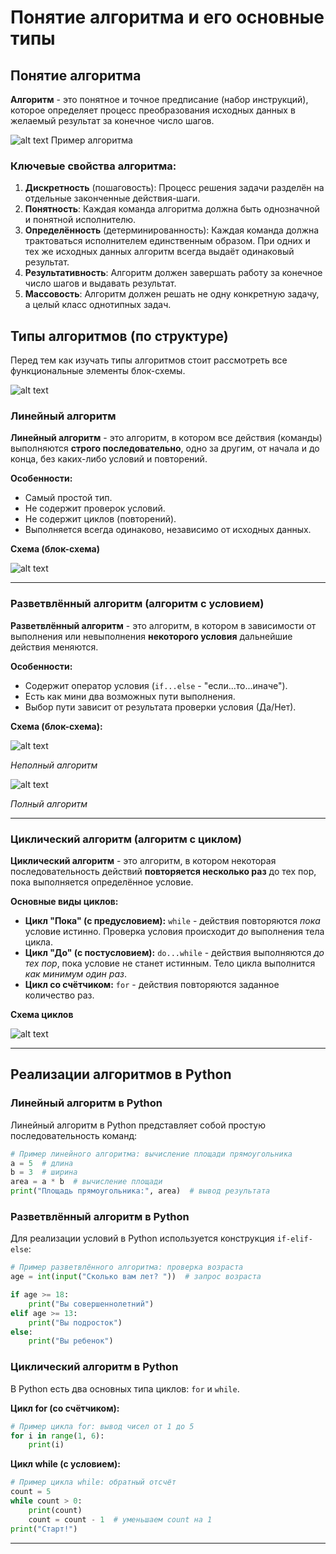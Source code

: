 # Понятие алгоритма и его основные типы

## Понятие алгоритма

**Алгоритм** - это понятное и точное предписание (набор инструкций), которое определяет процесс преобразования исходных данных в желаемый результат за конечное число шагов.

![alt text](../images/lesson_2/11.png)
Пример алгоритма

### Ключевые свойства алгоритма:

1.  **Дискретность** (пошаговость): Процесс решения задачи разделён на отдельные законченные действия-шаги.
2.  **Понятность**: Каждая команда алгоритма должна быть однозначной и понятной исполнителю.
3.  **Определённость** (детерминированность): Каждая команда должна трактоваться исполнителем единственным образом. При одних и тех же исходных данных алгоритм всегда выдаёт одинаковый результат.
4.  **Результативность**: Алгоритм должен завершать работу за конечное число шагов и выдавать результат.
5.  **Массовость**: Алгоритм должен решать не одну конкретную задачу, а целый класс однотипных задач.

## Типы алгоритмов (по структуре)
Перед тем как изучать типы алгоритмов стоит рассмотреть все функциональные элементы блок-схемы.

![alt text](../images/lesson_2/17.png)

### Линейный алгоритм

**Линейный алгоритм** - это алгоритм, в котором все действия (команды) выполняются **строго последовательно**, одно за другим, от начала и до конца, без каких-либо условий и повторений.

**Особенности:**
*   Самый простой тип.
*   Не содержит проверок условий.
*   Не содержит циклов (повторений).
*   Выполняется всегда одинаково, независимо от исходных данных.

**Схема (блок-схема)**

![alt text](../images/lesson_2/12.png)

---

### Разветвлённый алгоритм (алгоритм с условием)

**Разветвлённый алгоритм** - это алгоритм, в котором в зависимости от выполнения или невыполнения **некоторого условия** дальнейшие действия меняются.

**Особенности:**
*   Содержит оператор условия (`if...else` - "если...то...иначе").
*   Есть как мини два возможных пути выполнения.
*   Выбор пути зависит от результата проверки условия (Да/Нет).

**Схема (блок-схема):**

![alt text](../images/lesson_2/13.png)

*Неполный алгоритм*

![alt text](../images/lesson_2/14.png)

*Полный алгоритм*

---

### Циклический алгоритм (алгоритм с циклом)

**Циклический алгоритм** - это алгоритм, в котором некоторая последовательность действий **повторяется несколько раз** до тех пор, пока выполняется определённое условие.

**Основные виды циклов:**
*   **Цикл "Пока" (с предусловием):** `while` - действия повторяются *пока* условие истинно. Проверка условия происходит *до* выполнения тела цикла.
*   **Цикл "До" (с постусловием):** `do...while` - действия выполняются *до тех пор*, пока условие не станет истинным. Тело цикла выполнится *как минимум один раз*.
*   **Цикл со счётчиком:** `for` - действия повторяются заданное количество раз.

**Схема циклов**

![alt text](../images/lesson_2/15.png)

---

## Реализации алгоритмов в Python

### Линейный алгоритм в Python

Линейный алгоритм в Python представляет собой простую последовательность команд:

```python
# Пример линейного алгоритма: вычисление площади прямоугольника
a = 5  # длина
b = 3  # ширина
area = a * b  # вычисление площади
print("Площадь прямоугольника:", area)  # вывод результата
```

### Разветвлённый алгоритм в Python

Для реализации условий в Python используется конструкция `if-elif-else`:

```python
# Пример разветвлённого алгоритма: проверка возраста
age = int(input("Сколько вам лет? "))  # запрос возраста

if age >= 18:
    print("Вы совершеннолетний")
elif age >= 13:
    print("Вы подросток")
else:
    print("Вы ребенок")
```

### Циклический алгоритм в Python

В Python есть два основных типа циклов: `for` и `while`.

**Цикл for (со счётчиком):**
```python
# Пример цикла for: вывод чисел от 1 до 5
for i in range(1, 6):
    print(i)
```

**Цикл while (с условием):**
```python
# Пример цикла while: обратный отсчёт
count = 5
while count > 0:
    print(count)
    count = count - 1  # уменьшаем count на 1
print("Старт!")
```
---